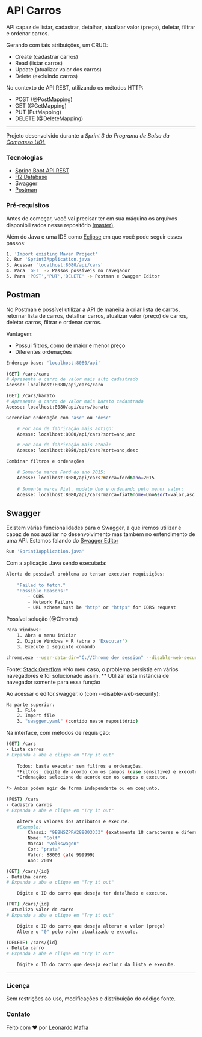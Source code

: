 # API Carros
API capaz de listar, cadastrar, detalhar, atualizar valor (preço), deletar, filtrar e ordenar carros.

  Gerando com tais atribuições, um CRUD:
  - Create (cadastrar carros)
  - Read (listar carros)
  - Update (atualizar valor dos carros)
  - Delete (excluindo carros)
  
  No contexto de API REST, utilizando os métodos HTTP:
  - POST (@PostMapping)
  - GET (@GetMapping)
  - PUT (PutMapping)
  - DELETE (@DeleteMapping)

---
Projeto desenvolvido durante a *Sprint 3 do Programa de Bolsa da [Compasso UOL](https://compassouol.com/)*


### Tecnologias
- [Spring Boot API REST](https://start.spring.io/)
- [H2 Database](http://www.h2database.com/html/quickstart.html)
- [Swagger](https://editor.swagger.io/)
- [Postman](https://www.postman.com/downloads/)

### Pré-requisitos

Antes de começar, você vai precisar ter em sua máquina os arquivos disponibilizados nesse repositório [(master)](https://github.com/domafras/sprint3-backup/tree/master). 

Além do Java e uma IDE como [Eclipse](https://www.eclipse.org/eclipseide/) em que você pode seguir esses passos:
```bash
1. 'Import existing Maven Project'
2. Run 'Sprint3Application.java'
3. Acessar 'localhost:8080/api/cars'
4. Para 'GET' -> Passos possíveis no navegador
5. Para 'POST','PUT','DELETE' -> Postman e Swagger Editor
```
## Postman 
No Postman é possível utilizar a API de maneira à criar lista de carros, retornar lista de carros, detalhar carros, atualizar valor (preço) de carros, deletar carros, filtrar e ordenar carros.

Vantagem:
- Possui filtros, como de maior e menor preço
- Diferentes ordenações
```bash
Endereço base: 'localhost:8080/api'
```
```bash
(GET) /cars/caro
# Apresenta o carro de valor mais alto cadastrado
Acesse: localhost:8080/api/cars/caro
```
```bash
(GET) /cars/barato
# Apresenta o carro de valor mais barato cadastrado
Acesse: localhost:8080/api/cars/barato
```
```bash
Gerenciar ordenação com 'asc' ou 'desc'

    # Por ano de fabricação mais antigo:
    Acesse: localhost:8080/api/cars?sort=ano,asc

    # Por ano de fabricação mais atual:
    Acesse: localhost:8080/api/cars?sort=ano,desc
```
```bash
Combinar filtros e ordenações

    # Somente marca Ford do ano 2015:
    Acesse: localhost:8080/api/cars?marca=ford&ano=2015
    
    # Somente marca Fiat, modelo Uno e ordenando pelo menor valor:
    Acesse: localhost:8080/api/cars?marca=fiat&nome=Uno&sort=valor,asc
```
## Swagger
Existem várias funcionalidades para o Swagger, a que iremos utilizar é capaz de nos auxiliar no desenvolvimento mas também no entendimento de uma API. Estamos falando do [Swagger Editor](https://editor.swagger.io/)

```bash
Run 'Sprint3Application.java'
```
Com a aplicação Java sendo executada:
```bash
Alerta de possível problema ao tentar executar requisições:
    
    "Failed to fetch."
    "Possible Reasons:"
        - CORS
        - Network Failure
        - URL scheme must be "http" or "https" for CORS request
```
Possível solução (@Chrome)
```bash
Para Windows:
    1. Abra o menu iniciar
    2. Digite Windows + R (abra o 'Executar')
    3. Execute o seguinte comando
```
```bash
chrome.exe --user-data-dir="C://Chrome dev session" --disable-web-security
```
Fonte: [Stack Overflow](https://stackoverflow.com/questions/3102819/disable-same-origin-policy-in-chrome)
*No meu caso, o problema persistia em vários navegadores e foi solucionado assim.
** Utilizar esta instância de navegador somente para essa função

Ao acessar o editor.swagger.io (com --disable-web-security):
```bash
Na parte superior:
    1. File
    2. Import file
    3. "swagger.yaml" (contido neste repositório)
```
Na interface, com métodos de requisição:
```bash
(GET) /cars 
- Lista carros
# Expanda a aba e clique em "Try it out"
    
    Todos: basta executar sem filtros e ordenações.
    *Filtros: digite de acordo com os campos (case sensitive) e execute.
    *Ordenação: selecione de acordo com os campos e execute.
    
*> Ambos podem agir de forma independente ou em conjunto.
```
```bash
(POST) /cars
- Cadastra carros
# Expanda a aba e clique em "Try it out"

    Altere os valores dos atributos e execute.
    #Exemplo:
        Chassi: "9BBNSZPPA288003333" (exatamente 18 caracteres e diferente dos já cadastrados)
        Nome: "Golf"
        Marca: "volkswagen"
        Cor: "prata"
        Valor: 88000 (até 999999)
        Ano: 2019
```
```bash
(GET) /cars/{id}
- Detalha carro
# Expanda a aba e clique em "Try it out"

    Digite o ID do carro que deseja ter detalhado e execute.
```
```bash
(PUT) /cars/{id}
- Atualiza valor do carro
# Expanda a aba e clique em "Try it out"

    Digite o ID do carro que deseja alterar o valor (preço)
    Altere o "0" pelo valor atualizado e execute.
```
```bash
(DELETE) /cars/{id}
- Deleta carro
# Expanda a aba e clique em "Try it out"

    Digite o ID do carro que deseja excluir da lista e execute.
```

---
### Licença
Sem restrições ao uso, modificações e distribuição do código fonte.

### Contato
Feito com ❤️ por [Leonardo Mafra](https://www.linkedin.com/in/leomafra/)
